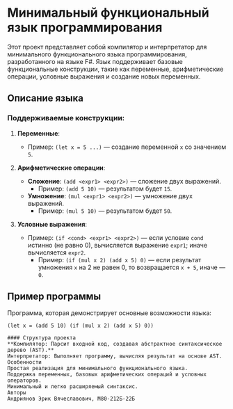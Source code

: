 # Минимальный функциональный язык программирования

Этот проект представляет собой компилятор и интерпретатор для минимального функционального языка программирования, разработанного на языке F#. Язык поддерживает базовые функциональные конструкции, такие как переменные, арифметические операции, условные выражения и создание новых переменных.

## Описание языка

### Поддерживаемые конструкции:

1. **Переменные**: 
   - Пример: `(let x = 5 ...)` — создание переменной `x` со значением `5`.

2. **Арифметические операции**:
   - **Сложение**: `(add <expr1> <expr2>)` — сложение двух выражений.
     - Пример: `(add 5 10)` — результатом будет `15`.
   - **Умножение**: `(mul <expr1> <expr2>)` — умножение двух выражений.
     - Пример: `(mul 5 10)` — результатом будет `50`.

3. **Условные выражения**:
   - Пример: `(if <cond> <expr1> <expr2>)` — если условие `cond` истинно (не равно 0), вычисляется выражение `expr1`; иначе вычисляется `expr2`.
     - Пример: `(if (mul x 2) (add x 5) 0)` — если результат умножения `x` на 2 не равен 0, то возвращается `x + 5`, иначе — `0`.

## Пример программы

Программа, которая демонстрирует основные возможности языка:

```plaintext
(let x = (add 5 10) (if (mul x 2) (add x 5) 0))

#### Структура проекта
**Компилятор: Парсит входной код, создавая абстрактное синтаксическое дерево (AST).**
Интерпретатор: Выполняет программу, вычисляя результат на основе AST.
Особенности
Простая реализация для минимального функционального языка.
Поддержка переменных, базовых арифметических операций и условных операторов.
Минимальный и легко расширяемый синтаксис.
Авторы
Андриянов Эрик Вячеславович, M80-212Б-22Б

